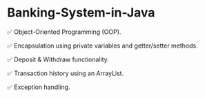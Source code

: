 # Banking-System-in-Java

✅ Object-Oriented Programming (OOP).

✅ Encapsulation using private variables and getter/setter methods.

✅ Deposit & Withdraw functionality.

✅ Transaction history using an ArrayList.

✅ Exception handling. 